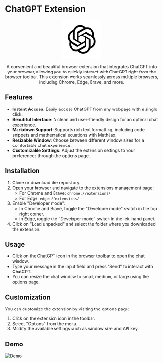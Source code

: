 # ChatGPT Extension

<p align="center">
  <img src="icons/icon128.png" alt="ChatGPT Extension Icon">
</p>

<p align="center">
  A convenient and beautiful browser extension that integrates ChatGPT into your browser, allowing you to quickly interact with ChatGPT right from the browser toolbar. This extension works seamlessly across multiple browsers, including Chrome, Edge, Brave, and more.
</p>

## Features

- **Instant Access**: Easily access ChatGPT from any webpage with a single click.
- **Beautiful Interface**: A clean and user-friendly design for an optimal chat experience.
- **Markdown Support**: Supports rich text formatting, including code snippets and mathematical equations with MathJax.
- **Resizable Window**: Choose between different window sizes for a comfortable chat experience.
- **Customizable Settings**: Adjust the extension settings to your preferences through the options page.

## Installation

1. Clone or download the repository.
2. Open your browser and navigate to the extensions management page:
   - For Chrome and Brave: `chrome://extensions/`
   - For Edge: `edge://extensions/`
3. Enable "Developer mode":
   - In Chrome and Brave, toggle the "Developer mode" switch in the top right corner.
   - In Edge, toggle the "Developer mode" switch in the left-hand panel.
4. Click on "Load unpacked" and select the folder where you downloaded the extension.

## Usage

- Click on the ChatGPT icon in the browser toolbar to open the chat window.
- Type your message in the input field and press "Send" to interact with ChatGPT.
- You can resize the chat window to small, medium, or large using the options page.

## Customization

You can customize the extension by visiting the options page:

1. Click on the extension icon in the toolbar.
2. Select "Options" from the menu.
3. Modify the available settings such as window size and API key.

## Demo

![Demo](tutorial.gif)
